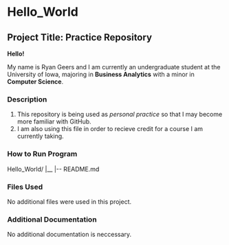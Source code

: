 # Hello_World

## Project Title: Practice Repository

**Hello!**

My name is Ryan Geers and I am currently an undergraduate student at the University of Iowa,
majoring in **Business Analytics** with a minor in **Computer Science**.

### Description

1. This repository is being used as *personal practice* so that I may become more familiar with GitHub.
2. I am also using this file in order to recieve credit for a course I am currently taking.

### How to Run Program

Hello_World/
|__
    |-- README.md

### Files Used

No additional files were used in this project.

### Additional Documentation

No additional documentation is neccessary.
